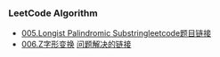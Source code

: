 ### LeetCode Algorithm
- [005.Longist Palindromic Substring](https://github.com/likang1024/LeetCode/blob/master/005.LongestPalindromicSubstring)[leetcode题目链接](https://leetcode.com/problems/longest-palindromic-substring/description/)
- [006.Z字形变换](https://github.com/likang1024/LeetCode/blob/master/006_ZigzagConversion.md)
[问题解决的链接](http://www.cnblogs.com/min0208/archive/2012/05/24/2515584.html "链接")
